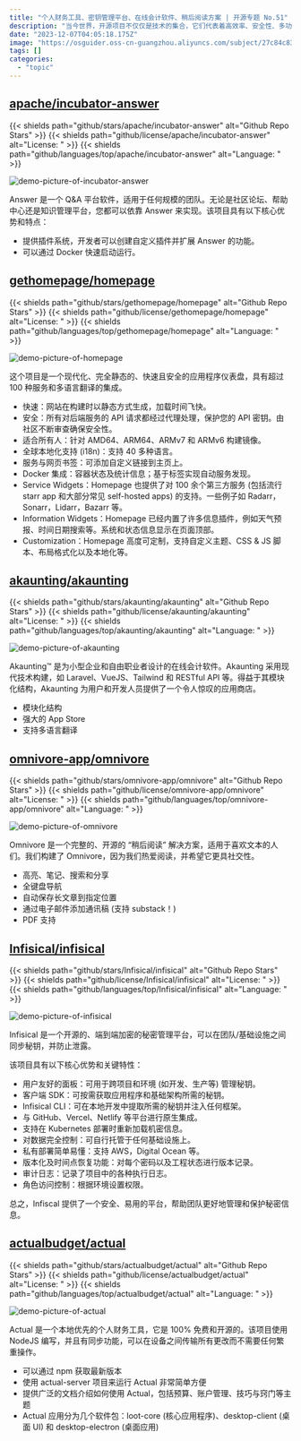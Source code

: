 ```yaml
---
title: "个人财务工具、密钥管理平台、在线会计软件、稍后阅读方案 | 开源专题 No.51"
description: "当今世界，开源项目不仅仅是技术的集合，它们代表着高效率、安全性、多功能性的完美结合。在这篇文章中，我们将探索一系列精心挑选的开源软件，它们涵盖了从个人财务管理到企业级服务仪表盘，从秘密管理到会计软件，再到阅读优化工具等多个方面。每一个项目都是社区经过精心打磨的成果，旨在提升我们的工作流程、保障信息安全并增强用户体验。让我们一起深入了解这些开源项目如何为我们的数字生活带来便捷和创新。"
date: "2023-12-07T04:05:18.175Z"
image: "https://osguider.oss-cn-guangzhou.aliyuncs.com/subject/27c84c83290e38fd3bd0689f8501d908.png"
tags: []
categories:
  - "topic"
---
```


## [apache/incubator-answer](https://github.com/apache/incubator-answer)

{{< shields path="github/stars/apache/incubator-answer" alt="Github Repo Stars" >}} {{< shields path="github/license/apache/incubator-answer" alt="License: " >}} {{< shields path="github/languages/top/apache/incubator-answer" alt="Language: " >}}

![demo-picture-of-incubator-answer](https://osguider.oss-cn-guangzhou.aliyuncs.com/subject/b5218503d2cf71c9a39dffc28d88116c.png)

Answer 是一个 Q&A 平台软件，适用于任何规模的团队。无论是社区论坛、帮助中心还是知识管理平台，您都可以依靠 Answer 来实现。该项目具有以下核心优势和特点：

- 提供插件系统，开发者可以创建自定义插件并扩展 Answer 的功能。
- 可以通过 Docker 快速启动运行。
  
## [gethomepage/homepage](https://github.com/gethomepage/homepage)

{{< shields path="github/stars/gethomepage/homepage" alt="Github Repo Stars" >}} {{< shields path="github/license/gethomepage/homepage" alt="License: " >}} {{< shields path="github/languages/top/gethomepage/homepage" alt="Language: " >}}

![demo-picture-of-homepage](https://picgo-daily.oss-cn-guangzhou.aliyuncs.com/picgo-daily/2023/ce3b4526f4450cc9234efea5f6daeb70.png)

这个项目是一个现代化、完全静态的、快速且安全的应用程序仪表盘，具有超过 100 种服务和多语言翻译的集成。

- 快速：网站在构建时以静态方式生成，加载时间飞快。
- 安全：所有对后端服务的 API 请求都经过代理处理，保护您的 API 密钥。由社区不断审查确保安全性。
- 适合所有人：针对 AMD64、ARM64、ARMv7 和 ARMv6 构建镜像。
- 全球本地化支持 (i18n)：支持 40 多种语言。
- 服务与网页书签：可添加自定义链接到主页上。
- Docker 集成：容器状态及统计信息；基于标签实现自动服务发现。
- Service Widgets：Homepage 也提供了对 100 余个第三方服务 (包括流行 starr app 和大部分常见 self-hosted apps) 的支持。一些例子如 Radarr，Sonarr，Lidarr，Bazarr 等。
- Information Widgets：Homepage 已经内置了许多信息插件，例如天气预报、时间日期搜索等。系统和状态信息显示在页面顶部。
- Customization：Homepage 高度可定制，支持自定义主题、CSS & JS 脚本、布局格式化以及本地化等。
  
## [akaunting/akaunting](https://github.com/akaunting/akaunting)

{{< shields path="github/stars/akaunting/akaunting" alt="Github Repo Stars" >}} {{< shields path="github/license/akaunting/akaunting" alt="License: " >}} {{< shields path="github/languages/top/akaunting/akaunting" alt="Language: " >}}

![demo-picture-of-akaunting](https://picgo-daily.oss-cn-guangzhou.aliyuncs.com/picgo-daily/2023/6e0e54251697edfa87df8f8966bd1354.png)

Akaunting™ 是为小型企业和自由职业者设计的在线会计软件。Akaunting 采用现代技术构建，如 Laravel、VueJS、Tailwind 和 RESTful API 等。得益于其模块化结构，Akaunting 为用户和开发人员提供了一个令人惊叹的应用商店。

- 模块化结构
- 强大的 App Store
- 支持多语言翻译
  
## [omnivore-app/omnivore](https://github.com/omnivore-app/omnivore)

{{< shields path="github/stars/omnivore-app/omnivore" alt="Github Repo Stars" >}} {{< shields path="github/license/omnivore-app/omnivore" alt="License: " >}} {{< shields path="github/languages/top/omnivore-app/omnivore" alt="Language: " >}}

![demo-picture-of-omnivore](https://picgo-daily.oss-cn-guangzhou.aliyuncs.com/picgo-daily/2023/c4caeca000158cb8559551df10747a82.png)

Omnivore 是一个完整的、开源的 “稍后阅读” 解决方案，适用于喜欢文本的人们。我们构建了 Omnivore，因为我们热爱阅读，并希望它更具社交性。

- 高亮、笔记、搜索和分享
- 全键盘导航
- 自动保存长文章到指定位置
- 通过电子邮件添加通讯稿 (支持 substack！)
- PDF 支持
  
## [Infisical/infisical](https://github.com/Infisical/infisical)

{{< shields path="github/stars/Infisical/infisical" alt="Github Repo Stars" >}} {{< shields path="github/license/Infisical/infisical" alt="License: " >}} {{< shields path="github/languages/top/Infisical/infisical" alt="Language: " >}}

![demo-picture-of-infisical](https://picgo-daily.oss-cn-guangzhou.aliyuncs.com/picgo-daily/2023/6587501a684cd2909462d9637c925dc0.webp)

Infisical 是一个开源的、端到端加密的秘密管理平台，可以在团队/基础设施之间同步秘钥，并防止泄露。

该项目具有以下核心优势和关键特性：

- 用户友好的面板：可用于跨项目和环境 (如开发、生产等) 管理秘钥。
- 客户端 SDK：可按需获取应用程序和基础架构所需的秘钥。
- Infisical CLI：可在本地开发中提取所需的秘钥并注入任何框架。
- 与 GitHub、Vercel、Netlify 等平台进行原生集成。
- 支持在 Kubernetes 部署时重新加载机密信息。
- 对数据完全控制：可自行托管于任何基础设施上。
- 私有部署简单易懂：支持 AWS，Digital Ocean 等。
- 版本化及时间点恢复功能：对每个密码以及工程状态进行版本记录。
- 审计日志：记录了项目中的各种执行日志。
- 角色访问控制：根据环境设置权限。

总之，Infiscal 提供了一个安全、易用的平台，帮助团队更好地管理和保护秘密信息。
  
## [actualbudget/actual](https://github.com/actualbudget/actual)

{{< shields path="github/stars/actualbudget/actual" alt="Github Repo Stars" >}} {{< shields path="github/license/actualbudget/actual" alt="License: " >}} {{< shields path="github/languages/top/actualbudget/actual" alt="Language: " >}}

![demo-picture-of-actual](https://picgo-daily.oss-cn-guangzhou.aliyuncs.com/picgo-daily/2023/26180e1447c1b59648f79033f8402849.png)

Actual 是一个本地优先的个人财务工具，它是 100% 免费和开源的。该项目使用 NodeJS 编写，并且有同步功能，可以在设备之间传输所有更改而不需要任何繁重操作。

- 可以通过 npm 获取最新版本
- 使用 actual-server 项目来运行 Actual 非常简单方便
- 提供广泛的文档介绍如何使用 Actual，包括预算、账户管理、技巧与窍门等主题
- Actual 应用分为几个软件包：loot-core (核心应用程序)、desktop-client (桌面 UI) 和 desktop-electron (桌面应用)
  
